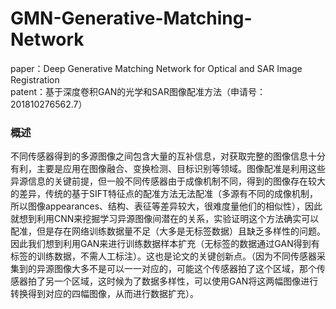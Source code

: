# GMN-Generative-Matching-Network
paper：Deep Generative Matching Network for Optical and SAR Image Registration     
patent：基于深度卷积GAN的光学和SAR图像配准方法（申请号：201810276562.7）

### 概述    
  不同传感器得到的多源图像之间包含大量的互补信息，对获取完整的图像信息十分有利，主要是应用在图像融合、变换检测、目标识别等领域。图像配准是利用这些异源信息的关键前提，但一般不同传感器由于成像机制不同，得到的图像存在较大的差异，传统的基于SIFT特征点的配准方法无法配准（多源有不同的成像机制，所以图像appearances、结构、表征等差异较大，很难度量他们的相似性），因此就想到利用CNN来挖掘学习异源图像间潜在的关系，实验证明这个方法确实可以配准，但是存在网络训练数据量不足（大多是无标签数据）且缺乏多样性的问题。因此我们想到利用GAN来进行训练数据样本扩充（无标签的数据通过GAN得到有标签的训练数据，不需人工标注）。这也是论文的关键创新点。（因为不同传感器采集到的异源图像大多不是可以一一对应的，可能这个传感器拍了这个区域，那个传感器拍了另一个区域，这时候为了数据多样性，可以使用GAN将这两幅图像进行转换得到对应的四幅图像，从而进行数据扩充）。
